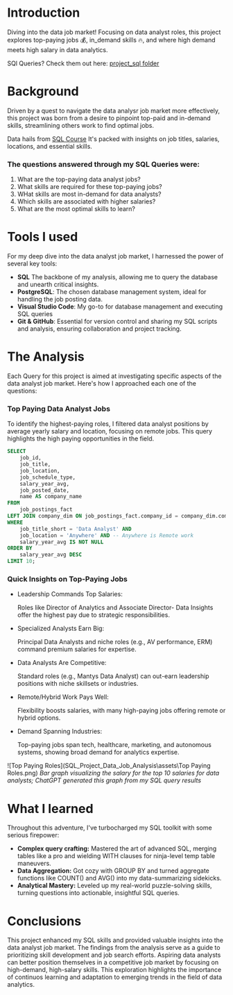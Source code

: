 # Introduction
Diving into the data job market! Focusing on data analyst roles, this project explores top-paying jobs 💰, in_demand skills 🔥, and where high demand meets high salary in data analytics.

SQl Queries? Check them out here: [project_sql folder](/SQL_Project_Data_Job_Analysis/project_sql/)


# Background
Driven by a quest to navigate the data analysr job market more effectively, this project was born from a desire to pinpoint top-paid and in-demand skills, streamlining others work to find optimal jobs. 

Data hails from [SQL Course](https://lukebarousse.com/sql)
It's packed with insights on job titles, salaries, locations, and essential skills.

### The questions answered through my SQL Queries were:

1. What are the top-paying data analyst jobs?
2. What skills are required for these top-paying jobs?
3. WHat skills are most in-demand for data analysts?
4. Which skills are associated with higher salaries?
5. What are the most optimal skills to learn?

# Tools I used
For my deep dive into the data analyst job market, I harnessed the power of several key tools:

- **SQL** The backbone of my analysis, allowing me to query the database and unearth critical insights.
- **PostgreSQL**: The chosen database management system, ideal for handling the job posting data.
- **Visual Studio Code**: My go-to for database management and executing SQL queries
- **Git & GitHub**: Essential for version control and sharing my SQL scripts and analysis, ensuring collaboration and project tracking.

# The Analysis
Each Query for this project is aimed at investigating specific aspects of the data analyst job market. Here's how I approached each one of the questions:

### Top Paying Data Analyst Jobs
To identify the highest-paying roles, I filtered data analyst positions by average yearly salary and location, focusing on remote jobs. This query highlights the high paying opportunities in the field.

```sql
SELECT
    job_id,
    job_title,
    job_location,
    job_schedule_type,
    salary_year_avg,
    job_posted_date,
    name AS company_name
FROM 
    job_postings_fact
LEFT JOIN company_dim ON job_postings_fact.company_id = company_dim.company_id
WHERE
    job_title_short = 'Data Analyst' AND
    job_location = 'Anywhere' AND -- Anywhere is Remote work
    salary_year_avg IS NOT NULL
ORDER BY
    salary_year_avg DESC
LIMIT 10;
```
### Quick Insights on Top-Paying Jobs

- Leadership Commands Top Salaries:

    Roles like Director of Analytics and Associate Director- Data Insights offer the highest pay due to strategic responsibilities.

- Specialized Analysts Earn Big:

    Principal Data Analysts and niche roles (e.g., AV performance, ERM) command premium salaries for expertise.

* Data Analysts Are Competitive:

    Standard roles (e.g., Mantys Data Analyst) can out-earn leadership positions with niche skillsets or industries.

* Remote/Hybrid Work Pays Well:

    Flexibility boosts salaries, with many high-paying jobs offering remote or hybrid options.

* Demand Spanning Industries:

    Top-paying jobs span tech, healthcare, marketing, and autonomous systems, showing broad demand for analytics expertise.

![Top Paying Roles](SQL_Project_Data_Job_Analysis\assets\Top Paying Roles.png)
*Bar graph visualizing the salary for the top 10 salaries for data analysts; ChatGPT generated this graph from my SQL query results*


# What I learned
Throughout this adventure, I've turbocharged my SQL toolkit with some serious firepower:

- **Complex query crafting:** Mastered the art of advanced SQL, merging tables like a pro and wielding WITH clauses for ninja-level temp table maneuvers.
- **Data Aggregation:** Got cozy with GROUP BY and turned aggregate functions like COUNT() and AVG() into my data-summarizing sidekicks.
- **Analytical Mastery:** Leveled up my real-world puzzle-solving skills, turning questions into actionable, insightful SQL queries.

# Conclusions
This project enhanced my SQL skills and provided valuable insights into the data analyst job market. The findings from the analysis serve as a guide to prioritizing skill development and job search efforts. Aspiring data analysts can better position themselves in a competitive job market by focusing on high-demand, high-salary skills. This exploration highlights the importance of continuos learning and adaptation to emerging trends in the field of data analytics.